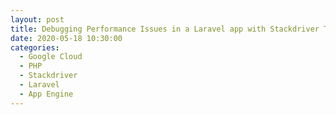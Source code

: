 ```yaml
---
layout: post
title: Debugging Performance Issues in a Laravel app with Stackdriver Trace
date: 2020-05-18 10:30:00
categories:
  - Google Cloud
  - PHP
  - Stackdriver
  - Laravel
  - App Engine
---
```


